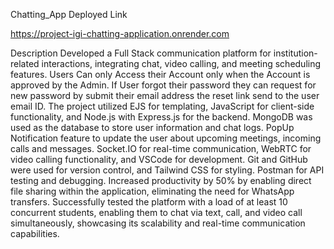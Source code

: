 Chatting_App
Deployed Link

https://project-igi-chatting-application.onrender.com

Description
Developed a Full Stack communication platform for institution-related interactions, integrating chat, video calling, and meeting scheduling features.
Users Can only Access their Account only when the Account is approved by the Admin.
If User forgot their password they can request for new password by submit their email address the reset link send to the user email ID.
The project utilized EJS for templating, JavaScript for client-side functionality, and Node.js with Express.js for the backend. MongoDB was used as the database to store user information and chat logs.
PopUp Notification feature to update the user about upcoming meetings, incoming calls and messages.
Socket.IO for real-time communication, WebRTC for video calling functionality, and VSCode for development. Git and GitHub were used for version control, and Tailwind CSS for styling. Postman for API testing and debugging.
Increased productivity by 50% by enabling direct file sharing within the application, eliminating the need for WhatsApp transfers.
Successfully tested the platform with a load of at least 10 concurrent students, enabling them to chat via text, call, and video call simultaneously, showcasing its scalability and real-time communication capabilities.
